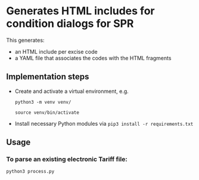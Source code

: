 # Generates HTML includes for condition dialogs for SPR

This generates:

- an HTML include per excise code
- a YAML file that associates the codes with the HTML fragments

## Implementation steps

- Create and activate a virtual environment, e.g.

  `python3 -m venv venv/`

  `source venv/bin/activate`

- Install necessary Python modules via `pip3 install -r requirements.txt`

## Usage

### To parse an existing electronic Tariff file:
`python3 process.py`

